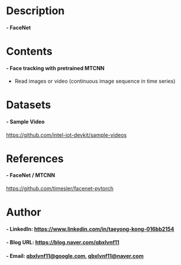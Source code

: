 
Description
=============

#### - FaceNet

Contents
=============

#### - Face tracking with pretrained MTCNN
- Read images or video (continuous image sequence in time series)

Datasets
=============

#### - Sample Video

https://github.com/intel-iot-devkit/sample-videos

References
=============

#### - FaceNet / MTCNN

https://github.com/timesler/facenet-pytorch

Author
=============

#### - LinkedIn: https://www.linkedin.com/in/taeyong-kong-016bb2154

#### - Blog URL: https://blog.naver.com/qbxlvnf11

#### - Email: qbxlvnf11@google.com, qbxlvnf11@naver.com
